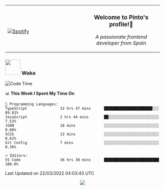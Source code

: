 <table width="100%" align="center"> 
  <tr>
  <td width="50%">
      
&nbsp; <br> [![Spotify](https://novatorem-zeta-rust.vercel.app/api/spotify)](https://open.spotify.com/user/novatorem-zeta-rust)

  </td>
  <td width="50%">
    <h3 align="center">Welcome to Pinto's profile!👋</h3>
    <p align="center"><em>A passionate frontend developer from Spain</em></p>
  </td>
  </table>

### <img src="https://media.giphy.com/media/VgCDAzcKvsR6OM0uWg/giphy.gif" width="50"> Waka

  <!--START_SECTION:waka-->
![Code Time](http://img.shields.io/badge/Code%20Time-172%20hrs%2024%20mins-blue)

📊 **This Week I Spent My Time On** 

```text
💬 Programming Languages: 
TypeScript               32 hrs 47 mins      ██████████████████████░░░   89.81% 
JavaScript               2 hrs 44 mins       ██░░░░░░░░░░░░░░░░░░░░░░░   7.53% 
JSON                     18 mins             ░░░░░░░░░░░░░░░░░░░░░░░░░   0.86% 
SCSS                     13 mins             ░░░░░░░░░░░░░░░░░░░░░░░░░   0.62% 
Git Config               7 mins              ░░░░░░░░░░░░░░░░░░░░░░░░░   0.36%

🔥 Editors: 
VS Code                  36 hrs 30 mins      █████████████████████████   100.0%

```


 Last Updated on 22/03/2022 04:03:43 UTC
<!--END_SECTION:waka-->

<div align="center">
<img src="https://github-readme-stats-gilt-tau.vercel.app/api/top-langs/?username=pinto-hub&layout=compact&theme=dracula" />
</div>
